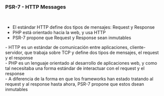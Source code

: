 ### PSR-7 - HTTP Messages

<br>

- El estándar HTTP define dos tipos de mensajes: Request y Response
- PHP está orientado hacia la web, y usa HTTP
- PSR-7 propone que Request y Response sean inmutables

<aside class="notes">
    - HTTP es un estándar de comunicación entre aplicaciones, cliente-servidor, que trabaja sobre TCP y define dos tipos de mensajes, el request y el response<br>
    - PHP es un lenguaje orientado al desarrollo de aplicaciones web, y como tal necesitaba una forma estándar de interactuar con el request y el response<br>
    - A diferencia de la forma en que los frameworks han estado tratando al request y al response hasta ahora, PSR-7 propone que estos dsean inmutables
</aside>
